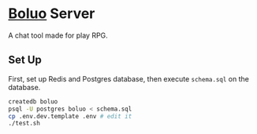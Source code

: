# [Boluo](https://github.com/mythal/boluo) Server

A chat tool made for play RPG.

## Set Up

First, set up Redis and Postgres database, then execute `schema.sql` on the database.

```bash
createdb boluo
psql -U postgres boluo < schema.sql
cp .env.dev.template .env # edit it
./test.sh
```
